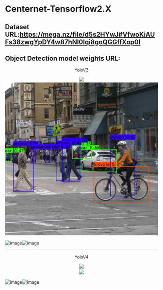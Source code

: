 # Centernet-Tensorflow2.X
 
Dataset URL:https://mega.nz/file/d5s2HYwJ#VfwoKiAUFs38zwgYpDY4w87hNl0Iqi8goQGGffXop0I
-------------
Object Detection model weights URL:
-------------


<p align="center">YoloV3</font></p>

<div align="center">
<img src="https://github.com/Wade0125Studio/Centernet-Tensorflow2.X/blob/main/img/street.png">
</div>

<div align="center">
<img src="https://github.com/Wade0125Studio/Centernet-Tensorflow2.X/blob/main/img_out/street.png">
</div>


![image](https://github.com/wade0125/Mask_Object_Detection_Yolo/blob/main/YoloV3-Tensorflow2.X/img/maksssksksss627.png)![image](https://github.com/wade0125/Mask_Object_Detection_Yolo/blob/main/YoloV3-Tensorflow2.X/img_out/maksssksksss627.png)

------------

<p align="center">YoloV4</font></p>

<div align="center">
<img src="https://github.com/wade0125/Mask_Object_Detection_Yolo/blob/main/YoloV4-Tensorflow2.X/map_out/results/mAP.png">
</div>

<div align="center">
<img src="https://github.com/wade0125/Mask_Object_Detection_Yolo/blob/main/YoloV4-Tensorflow2.X/map_out/results/lamr.png">
</div>


![image](https://github.com/wade0125/Mask_Object_Detection_Yolo/blob/main/YoloV4-Tensorflow2.X/img/maksssksksss627.png)![image](https://github.com/wade0125/Mask_Object_Detection_Yolo/blob/main/YoloV4-Tensorflow2.X/img_out/maksssksksss627.png)










